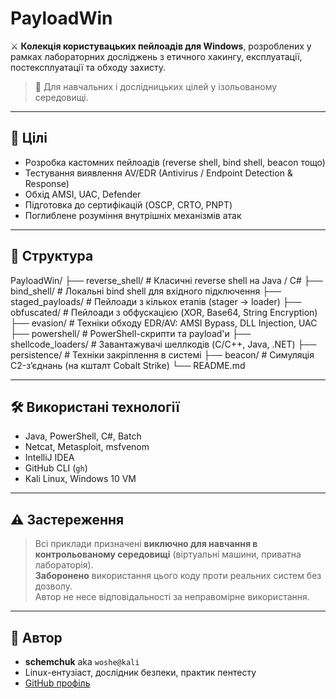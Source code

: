 # PayloadWin

⚔️ **Колекція користувацьких пейлоадів для Windows**, розроблених у рамках лабораторних досліджень з етичного хакингу, експлуатації, постексплуатації та обходу захисту.

> 🔐 Для навчальних і дослідницьких цілей у ізольованому середовищі.

---

## 🎯 Цілі

- Розробка кастомних пейлоадів (reverse shell, bind shell, beacon тощо)
- Тестування виявлення AV/EDR (Antivirus / Endpoint Detection & Response)
- Обхід AMSI, UAC, Defender
- Підготовка до сертифікацій (OSCP, CRTO, PNPT)
- Поглиблене розуміння внутрішніх механізмів атак

---

## 📁 Структура
PayloadWin/
├── reverse_shell/ # Класичні reverse shell на Java / C#
├── bind_shell/ # Локальні bind shell для вхідного підключення
├── staged_payloads/ # Пейлоади з кількох етапів (stager → loader)
├── obfuscated/ # Пейлоади з обфускацією (XOR, Base64, String Encryption)
├── evasion/ # Техніки обходу EDR/AV: AMSI Bypass, DLL Injection, UAC
├── powershell/ # PowerShell-скрипти та payload'и
├── shellcode_loaders/ # Завантажувачі шеллкодів (C/C++, Java, .NET)
├── persistence/ # Техніки закріплення в системі
├── beacon/ # Симуляція C2-зʼєднань (на кшталт Cobalt Strike)
└── README.md


---

## 🛠️ Використані технології

- Java, PowerShell, C#, Batch
- Netcat, Metasploit, msfvenom
- IntelliJ IDEA
- GitHub CLI (`gh`)
- Kali Linux, Windows 10 VM

---

## ⚠️ Застереження

> Всі приклади призначені **виключно для навчання в контрольованому середовищі** (віртуальні машини, приватна лабораторія).  
> **Заборонено** використання цього коду проти реальних систем без дозволу.  
> Автор не несе відповідальності за неправомірне використання.

---

## 📌 Автор

- **schemchuk** aka `woshe@kali`
- Linux-ентузіаст, дослідник безпеки, практик пентесту
- [GitHub профіль](https://github.com/schemchuk)


